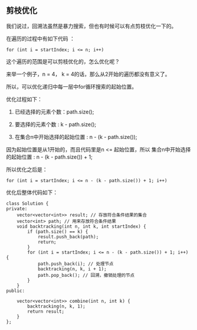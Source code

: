 
## 剪枝优化 

我们说过，回溯法虽然是暴力搜索，但也有时候可以有点剪枝优化一下的。

在遍历的过程中有如下代码 ： 

```
for (int i = startIndex; i <= n; i++) 
```

这个遍历的范围是可以剪枝优化的，怎么优化呢？

来举一个例子，n = 4， k = 4的话，那么从2开始的遍历都没有意义了。

所以，可以优化递归中每一层中for循环搜索的起始位置。

优化过程如下：

1. 已经选择的元素个数：path.size();

2. 要选择的元素个数 : k - path.size();

3. 在集合n中开始选择的起始位置 : n - (k - path.size());

因为起始位置是从1开始的，而且代码里是n <= 起始位置，所以 集合n中开始选择的起始位置 : n - (k - path.size()) + 1;

所以优化之后是：

```
for (int i = startIndex; i <= n - (k - path.size()) + 1; i++)
```

优化后整体代码如下：

```
class Solution {
private:
    vector<vector<int>> result; // 存放符合条件结果的集合
    vector<int> path; // 用来存放符合条件结果
    void backtracking(int n, int k, int startIndex) {
        if (path.size() == k) {
            result.push_back(path);
            return;
        }
        for (int i = startIndex; i <= n - (k - path.size()) + 1; i++) {
            path.push_back(i); // 处理节点 
            backtracking(n, k, i + 1);
            path.pop_back(); // 回溯，撤销处理的节点
        }
    }
public:

    vector<vector<int>> combine(int n, int k) {
        backtracking(n, k, 1);
        return result;
    }
};
```
